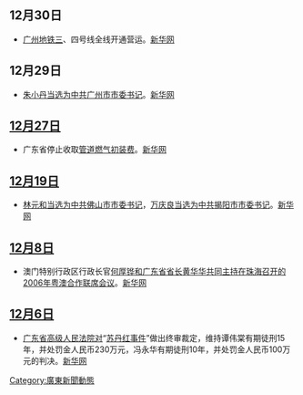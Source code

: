 ## 12月30日

  - [广州地铁三](../Page/广州地铁.md "wikilink")、四号线全线开通营运。[新华网](https://web.archive.org/web/20080828182631/http://www.gd.xinhuanet.com/newscenter/2006-12/31/content_8936344.htm)

## 12月29日

  - [朱小丹当选为](../Page/朱小丹.md "wikilink")[中共](../Page/中共.md "wikilink")[广州市](../Page/广州市.md "wikilink")[市委书记](../Page/市委书记.md "wikilink")。[新华网](https://web.archive.org/web/20070116213828/http://gd.xinhuanet.com/2006-12/30/content_8926598.htm)

## [12月27日](../Page/12月27日.md "wikilink")

  - 广东省停止收取[管道燃气初装费](../Page/管道燃气.md "wikilink")。[新华网](https://web.archive.org/web/20160304130243/http://www.gd.xinhuanet.com/newscenter/2006-12/28/content_8903299.htm)

## [12月19日](../Page/12月19日.md "wikilink")

  - [林元和当选为](../Page/林元和.md "wikilink")[中共](../Page/中共.md "wikilink")[佛山市](../Page/佛山市.md "wikilink")[市委书记](../Page/市委书记.md "wikilink")，[万庆良当选为](../Page/万庆良.md "wikilink")[中共](../Page/中共.md "wikilink")[揭阳市](../Page/揭阳市.md "wikilink")[市委书记](../Page/市委书记.md "wikilink")。[新华网](https://web.archive.org/web/20090919155640/http://www.gd.xinhuanet.com/2006-12/20/content_8832562.htm)

## [12月8日](../Page/12月8日.md "wikilink")

  - 澳门特别行政区行政长官[何厚铧和广东省省长](../Page/何厚铧.md "wikilink")[黄华华共同主持在](../Page/黄华华.md "wikilink")[珠海召开的](../Page/珠海.md "wikilink")[2006年粤澳合作联席会议](../Page/2006年粤澳合作联席会议.md "wikilink")。[新华网](https://web.archive.org/web/20070126150104/http://www.gd.xinhuanet.com/newscenter/2006-12/09/content_8738105.htm)

## [12月6日](../Page/12月6日.md "wikilink")

  - [广东省高级人民法院对](../Page/广东省高级人民法院.md "wikilink")“[苏丹红事件](../Page/2005年广州苏丹红事件.md "wikilink")”做出终审裁定，维持谭伟棠有期徒刑15年，并处罚金人民币230万元，冯永华有期徒刑10年，并处罚金人民币100万元的判决。[新华网](https://web.archive.org/web/20070115185733/http://gd.xinhuanet.com/newscenter/2006-12/07/content_8716061.htm)

[Category:廣東新聞動態](https://zh.wikipedia.org/wiki/Category:廣東新聞動態 "wikilink")